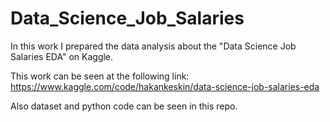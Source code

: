 # Data_Science_Job_Salaries

In this work I prepared the data analysis about the "Data Science Job Salaries EDA" on Kaggle. 

This work can be seen at the following link: https://www.kaggle.com/code/hakankeskin/data-science-job-salaries-eda

Also dataset and python code can be seen in this repo.

